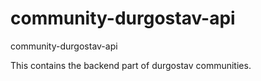 # community-durgostav-api
community-durgostav-api

This contains the backend part of durgostav communities.

